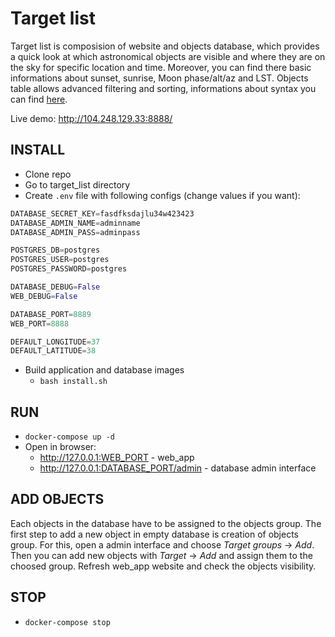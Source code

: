 # Target list

Target list is composision of website and objects database, 
which provides a quick look at which astronomical objects are visible and where they are on the sky for specific location and time.
Moreover, you can find there basic informations about sunset, sunrise, Moon phase/alt/az and LST.
Objects table allows advanced filtering and sorting, informations about syntax you can find [here](https://dash.plotly.com/datatable/filtering).

Live demo: http://104.248.129.33:8888/

## INSTALL
* Clone repo
* Go to target_list directory
* Create ```.env``` file with following configs (change values if you want):
```python
DATABASE_SECRET_KEY=fasdfksdajlu34w423423
DATABASE_ADMIN_NAME=adminname
DATABASE_ADMIN_PASS=adminpass

POSTGRES_DB=postgres
POSTGRES_USER=postgres
POSTGRES_PASSWORD=postgres

DATABASE_DEBUG=False
WEB_DEBUG=False

DATABASE_PORT=8889
WEB_PORT=8888

DEFAULT_LONGITUDE=37
DEFAULT_LATITUDE=38
```
*  Build application and database images
    * ```bash install.sh```

## RUN
* ```docker-compose up -d```
* Open in browser:
    * http://127.0.0.1:WEB_PORT - web_app
    * http://127.0.0.1:DATABASE_PORT/admin - database admin interface 

## ADD OBJECTS
Each objects in the database have to be assigned to the objects group.
The first step to add a new object in empty database is creation of objects group.
For this, open a admin interface and choose *Target groups* -> *Add*.
Then you can add new objects with *Target* -> *Add* and assign them to the choosed group. 
Refresh web_app website and check the objects visibility.

## STOP
* ```docker-compose stop```
